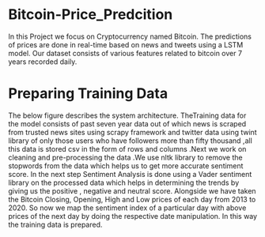 # Bitcoin-Price_Predcition
In this Project we focus on Cryptocurrency named Bitcoin. The predictions of prices are done in real-time based on news and tweets using a LSTM model. Our dataset consists of various features related to bitcoin over 7 years recorded daily.

# Preparing Training Data
The below figure describes the system architecture. TheTraining data for the model consists of past seven year data out of which news is scraped from trusted news sites using
scrapy framework and twitter data using twint library of only those users who have followers more than fifty thousand ,all this data is stored csv in the form of rows and
columns .Next we work on cleaning and pre-processing the data .We use nltk library to remove the stopwords from the data which helps us to get more accurate sentiment score.
In the next step Sentiment Analysis is done using a Vader sentiment library on the processed data which helps in determining the trends by giving us the positive , negative and neutral score. Alongside we have taken the Bitcoin Closing, Opening, High and Low prices of each day from 2013 to 2020. So now we map the sentiment index of a
particular day with above prices of the next day by doing the respective date manipulation. In this way the training data is prepared.

